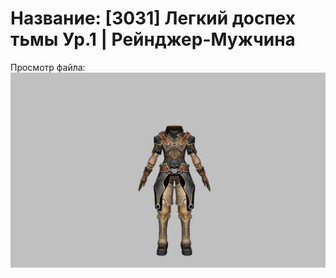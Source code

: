 # Название: [3031] Легкий доспех тьмы Ур.1 | Рейнджер-Мужчина

Просмотр файла:
![p020002.png](p020002.png)